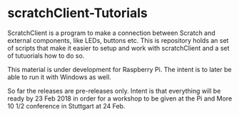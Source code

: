 # scratchClient-Tutorials

ScratchClient is a program to make a connection between Scratch and external components, like LEDs, buttons etc.
This is repository holds an set of scripts that make it easier to setup and work with scratchClient and a set of tutuorials how to do so.

This material is under development for Raspberry Pi. The intent is to later be able to run it with Windows as well.

So far the releases are pre-releases only. Intent is that everything will be ready by 23 Feb 2018 in order for a workshop to be given at the Pi and More 10 1/2 conference in Stuttgart at 24 Feb.

